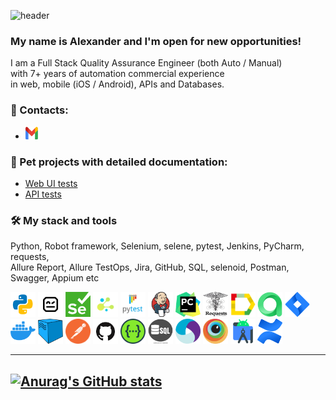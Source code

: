 ![header](https://capsule-render.vercel.app/api?type=waving&color=gradient&customColorList=2&height=160&section=header&text=Hi%20there!&fontAlignY=32&fontAlign=20&fontSize=52&animation=twinkling&fontColor=EAF5D2)

### My name is Alexander and I'm **open for new opportunities!**

I am a Full Stack Quality Assurance Engineer (both Auto / Manual)   
with 7+ years of automation commercial experience  
in web, mobile (iOS / Android), APIs and Databases.

### 🧭 Contacts:  
- [<img src='images/other/gmail.png' alt='gmail' width='20' height='20'>](mailto:alex.job.qa@gmail.com) 

### 🐊 Pet projects with detailed documentation:
- [Web UI tests](https://github.com/AlexanderVaraksa/demo_ui_tests)
- [API tests](https://github.com/AlexanderVaraksa/demo_api_tests)


### 🛠️ My stack and tools
Python, Robot framework, Selenium, selene, pytest, Jenkins, PyCharm, requests,   
Allure Report, Allure TestOps, Jira, GitHub, SQL, selenoid, Postman, Swagger, Appium etc

<div>
<a href="https://www.python.org/"><img src="images/technologies/python.png" title="Python" alt="Python" width="40" height="40"/></a>
<a href="(https://robotframework.org/"><img src="images/technologies/robot_framework.png" title="Robot Framework" alt="Robot Framework" width="40" height="40"/></a>
<a href="https://www.selenium.dev/"><img src="images/technologies/selenium.png" title="Selenium" alt="Selenium" width="40" height="40"/></a>
<a href="https://github.com/yashaka/selene/"><img src="images/technologies/selene.png" title="Selene" alt="Selene" width="40" height="40"/></a>  
<a href="https://docs.pytest.org/en/"><img src="images/technologies/pytest.png" title="Pytest" alt="Pytest" width="40" height="40"/></a>
<a href="https://www.jenkins.io/"><img src="images/technologies/jenkins.png" title=="Jenkins" alt="Jenkins" width="40" height="40"/></a>
<a href="https://www.jetbrains.com/pycharm/"><img src="images/technologies/pycharm.png" title="PyCharm" alt="PyCharm" width="40" height="40"/></a>
<a href="https://pypi.org/project/requests/"><img src="images/technologies/requests_new.png" title="Requests" alt="Requests" width="40" height="40"/></a>
<a href="https://allurereport.org/"><img src="images/technologies/allure_report.png" title="Allure" alt="Allure" width="40" height="40"/></a>
<a href="https://qameta.io/"><img src="images/technologies/allure_testops.png" title="AllureTestOps" alt="AllureTestOps" width="40" height="40"/></a>
<a href="https://www.atlassian.com/software/jira"><a href="https://www.atlassian.com/software/jira"><img src="images/technologies/jira.png" title="Jira" alt="Jira" width="40" height="40"/></a>
<a href="https://www.docker.com/"><img src="images/technologies/docker.png" title="Docker" alt="Docker" width="40" height="40"/></a>
<a href="https://aerokube.com/selenoid/"><img src="images/technologies/selenoid.png" title="Selenoid" alt="Selenoid" width="40" height="40"/></a>
<a href="https://www.postman.com/"><img src="images/technologies/postman.png" title="Postman" alt="Postman" width="40" height="40"/></a>
<a href="https://www.github.com/"><img src="images/technologies/github.png" title="Github" alt="Github" width="40" height="40"/></a>
<a href="https://www.swagger.io/"><img src="images/technologies/swagger.png" title="Swagger" alt="Swagger" width="40" height="40"/></a>
<a href="https://en.wikipedia.org/wiki/SQL"><img src="images/technologies/sql.png" title=" SQL" alt="SQL" width="40" height="40"/></a>
<a href="https://appium.io/"><img src="images/technologies/appium.png" title="Appium" alt="Appium" width="40" height="40"/></a>
<a href="https://www.browserstack.com/"><img src="images/technologies/browserstack.png" title="Browserstack" alt="Browserstack" width="40" height="40"/></a>
<a href="https://developer.android.com/studio"><img src="images/technologies/android_studio.png" title="AndroidStudio" alt="AndroidStudio" width="40" height="40"/></a>
<a href="https://www.atlassian.com/software/confluence"><img src="images/technologies/confluence.png" title="Confluence" alt="Confluence" width="40" height="40"/></a>
</div>

---------------


[![Anurag's GitHub stats](https://github-readme-stats.vercel.app/api?username=AlexanderVaraksa)](https://github.com/AlexanderVaraksa)
---------------------------------





